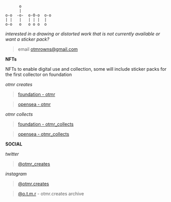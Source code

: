 ```
      o            
      |            
o-o  -o-  o-O-o  o-o 
| |   |   | | |  |   
o-o   o   o o o  o 
```

*interested in a drawing or distorted work that is not currently available or want a sticker pack?*

> email otmrowns@gmail.com

**NFTs**

NFTs to enable digital use and collection, some will include sticker packs for the first collector on foundation

*otmr creates*

> [foundation - otmr](https://foundation.app/@otmr)

> [opensea - otmr](https://opensea.io/otmr?tab=created)

*otmr collects*

> [foundation - otmr_collects](https://foundation.app/@otmr_collects)

> [opensea - otmr_collects](https://opensea.io/otmr_collects)

**SOCIAL**

*twitter* 
> [@otmr_creates](https://twitter.com/otmr_creates)

*instagram* 
> [@otmr.creates](https://www.instagram.com/otmr.creates)

> [@o.t.m.r](https://www.instagram.com/o.t.m.r) - otmr.creates archive



